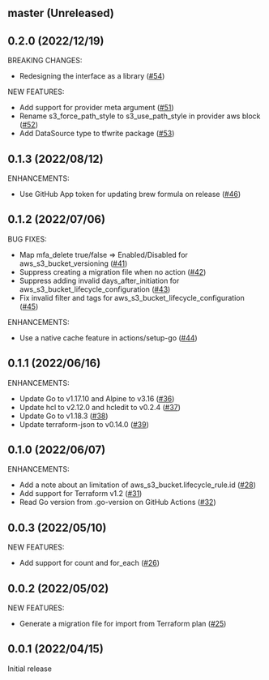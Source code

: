 ## master (Unreleased)

## 0.2.0 (2022/12/19)

BREAKING CHANGES:

* Redesigning the interface as a library ([#54](https://github.com/minamijoyo/tfedit/pull/54))

NEW FEATURES:

* Add support for provider meta argument ([#51](https://github.com/minamijoyo/tfedit/pull/51))
* Rename s3_force_path_style to s3_use_path_style in provider aws block ([#52](https://github.com/minamijoyo/tfedit/pull/52))
* Add DataSource type to tfwrite package ([#53](https://github.com/minamijoyo/tfedit/pull/53))

## 0.1.3 (2022/08/12)

ENHANCEMENTS:

* Use GitHub App token for updating brew formula on release ([#46](https://github.com/minamijoyo/tfedit/pull/46))

## 0.1.2 (2022/07/06)

BUG FIXES:

* Map mfa_delete true/false => Enabled/Disabled for aws_s3_bucket_versioning ([#41](https://github.com/minamijoyo/tfedit/pull/41))
* Suppress creating a migration file when no action ([#42](https://github.com/minamijoyo/tfedit/pull/42))
* Suppress adding invalid days_after_initiation for aws_s3_bucket_lifecycle_configuration ([#43](https://github.com/minamijoyo/tfedit/pull/43))
* Fix invalid filter and tags for aws_s3_bucket_lifecycle_configuration ([#45](https://github.com/minamijoyo/tfedit/pull/45))

ENHANCEMENTS:

* Use a native cache feature in actions/setup-go ([#44](https://github.com/minamijoyo/tfedit/pull/44))

## 0.1.1 (2022/06/16)

ENHANCEMENTS:

* Update Go to v1.17.10 and Alpine to v3.16 ([#36](https://github.com/minamijoyo/tfedit/pull/36))
* Update hcl to v2.12.0 and hcledit to v0.2.4 ([#37](https://github.com/minamijoyo/tfedit/pull/37))
* Update Go to v1.18.3 ([#38](https://github.com/minamijoyo/tfedit/pull/38))
* Update terraform-json to v0.14.0 ([#39](https://github.com/minamijoyo/tfedit/pull/39))

## 0.1.0 (2022/06/07)

ENHANCEMENTS:

* Add a note about an limitation of aws_s3_bucket.lifecycle_rule.id ([#28](https://github.com/minamijoyo/tfedit/pull/28))
* Add support for Terraform v1.2 ([#31](https://github.com/minamijoyo/tfedit/pull/31))
* Read Go version from .go-version on GitHub Actions ([#32](https://github.com/minamijoyo/tfedit/pull/32))

## 0.0.3 (2022/05/10)

NEW FEATURES:

* Add support for count and for_each ([#26](https://github.com/minamijoyo/tfedit/pull/26))

## 0.0.2 (2022/05/02)

NEW FEATURES:

* Generate a migration file for import from Terraform plan ([#25](https://github.com/minamijoyo/tfedit/pull/25))

## 0.0.1 (2022/04/15)

Initial release
